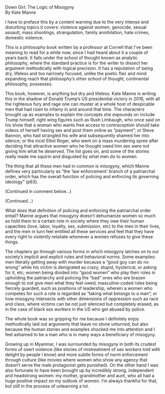 Down Girl: The Logic of Misogyny   
By Kate Manne

I have to preface this by a content warning due to the very intense and disturbing topics it covers: violence against women, genocide, sexual assault, mass shootings, strangulation, family annihilation, hate crimes, domestic violence.

This is a philosophy book written by a professor at Cornell that I’ve been meaning to read for a while now, since I had heard about it a couple of years back. It falls under the school of thought known as analytic philosophy, where the standard practice is for the writer to dissect her argument methodically with logical precision. It has a reputation of being dry, lifeless and too narrowly focused, unlike the poetic flair and mind expanding reach that philosophy’s other school of thought, continental philosophy, possesses.

This book, however, is anything but dry and lifeless. Kate Manne is writing this in the shadow of Donald Trump’s US presidential victory in 2016, with all the righteous fury and rage one can muster at a whole host of despicable men that had risen to infamy in and around that time. The characters brought up as examples to explain the concepts she expounds on include Trump himself, right wing figures such as Rush Limbaugh, who once said on his show that a woman who wants free access to contraception should take videos of herself having sex and post them online as “payment”; or Steve Bannon, who had strangled his wife and subsequently shamed her into silence; or the incel Elliot Roger, who went on a mass murdering spree after deciding that attractive women who he thought owed him sex were not giving him what he deserved. The list goes on, and some of the stories really made me squirm and disgusted by what men do to women.

The thing that all these men had in common is misogyny, which Manne defines very particularly as “the ‘law enforcement’ branch of a patriarchal order, which has the overall function of policing and enforcing its governing ideology” (p63).

(Continued in comment below…)

(Continued…)

What does that definition of policing and enforcing the patriarchal order entail? Manne argues that misogyny doesn’t dehumanize women so much as hold them to a certain role in society where they owe their human capacities (love, labor, loyalty, sex, submission, etc) to the men in their lives, and the men in turn feel entitled all these services and feel that they have every right to violently retaliate whenever a women refuses to give these things.

The chapters go through various forms in which misogyny latches on to our society’s implicit and explicit rules and behavioral norms. Some examples: men literally getting away with murder because a “good guy can do no wrong” while his victim is denigrated as crazy, stupid, hysterical, or asking for it, etc; women being divided into “good women” who play their roles in upholding the patriarchy and policing the “bad” ones who are brazen enough to not give men what they feel owed; masculine-coded roles being fiercely guarded, such as positions of leadership, wherein a women who competes for such a role is regarded as “taking what belongs to a man”; or how misogyny intersects with other dimensions of oppression such as race and class, where victims can be not just silenced but completely erased, as in the case of black sex workers in the US who get abused by police.

The whole book was so gripping for me because I definitely enjoy methodically laid out arguments that leave no stone unturned, but also because the human stories and examples shocked me into attention and I feel ashamed to be a man who is in many ways a beneficiary of misogyny. 

Growing up in Myanmar, I was surrounded by misogyny in both its crudest forms of overt violence (like stories of mistreatment of sex workers told with delight by people I know) and more subtle forms of norm enforcement through culture (like movies where women who show any agency that doesn’t serve the male protagonist gets punished). On the other hand I was also fortunate to have been brought up by incredibly strong, independent and headstrong women: my mother, grandmother and aunt, who all had a huge positive impact on my outlook of women. I’m always thankful for that, but still in the process of unlearning a lot.